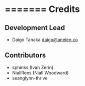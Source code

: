 =======
Credits
=======

Development Lead
----------------

* Daigo Tanaka <daigo@anelen.co>

Contributors
------------

* sphinks (Ivan Zerin)
* NiallRees (Niall Woodward)
* seanglynn-thrive
